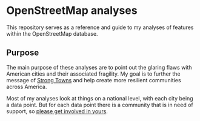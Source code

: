 # OpenStreetMap analyses

This repository serves as a reference and guide to my analyses of features within the OpenStreetMap database. 

## Purpose

The main purpose of these analyses are to point out the glaring flaws with American cities and their associated fragility. My goal is to further the message of [Strong Towns](https://www.strongtowns.org/about) and help create more resilient communities across America.

Most of my analyses look at things on a national level, with each city being a data point. But for each data point there is a community that is in need of support, so [please get involved in yours](https://www.strongtowns.org/local).
